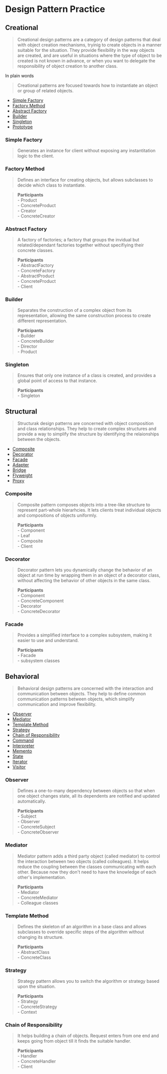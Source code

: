 # Design Pattern Practice

## Creational

> Creational design patterns are a category of design patterns that deal with object creation mechanisms, tryinig to create objects in a manner suitable for the situation. They provide flexibility in the way objects are created, and are useful in situations where the type of object to be created is not known in advance, or when you want to delegate the responsibility of object creation to another class.

In plain words
> Creational patterns are focused towards how to instantiate an object or group of related objects.

* [Simple Factory](#simple-factory)
* [Factory Method](#factory-method)
* [Abstract Factory](#abstract-factory)
* [Builder](#builder)
* [Singleton](#singleton)
* [Prototype](#)
### Simple Factory
> Generates an instance for client without exposing any instantitation logic to the client.

### Factory Method
> Defines an interface for creating objects, but allows subclasses to decide which class to instantiate.

> __Participants__ <br> - Product <br> - ConcreteProduct <br> - Creator <br> - ConcreteCreator

### Abstract Factory
> A factory of factories; a factory that groups the invidual but related/dependant factories together without specifiying their concrete classes.

> __Participants__ <br> - AbstractFactory <br> - ConcreteFactory <br> - AbstractProduct <br> - ConcreteProduct <br> - Client

### Builder
> Separates the construction of a complex object from its representation, allowing the same construction process to create different representation.

> __Participants__ <br> - Builder <br> - ConcreteBuilder <br> - Director <br> - Product

### Singleton
> Ensures that only one instance of a class is created, and provides a global point of access to that instance.

> __Participants__ <br> - Singleton

## Structural
> Structurak design patterns are concerned with object composition and class relationships. They help to create complex structures and provide a way to simplify the structure by identifying the relaionships between the objects.

* [Composite](#composite)
* [Decorator](#decorator)
* [Facade](#facade)
* [Adapter](#)
* [Bridge](#)
* [Flyweight](#)
* [Proxy](#)
### Composite
> Composite pattern composes objects into a tree-like structure to represent part-whole hierarhcies. It lets clients treat individual objects and compositions of objects uniformly.

> __Participants__ <br> - Component <br> - Leaf <br> - Composite <br> - Client

### Decorator
> Decorator pattern lets you dynamically change the behavior of an object at run time by wrapping them in an object of a decorator class, without affecting the behavior of other objects in the same class.

> __Participants__ <br> - Component <br> - ConcreteComponent <br> - Decorator <br> - ConcreteDecorator

### Facade
> Provides a simplified interface to a complex subsystem, making it easier to use and understand.

> __Participants__ <br> - Facade <br> - subsystem classes

## Behavioral
> Behavioral design patterns are concerned with the interaction and communication between objects. They help to define common communication patterns between objects, which simplify communication and improve flexibility.

* [Observer](#observer)
* [Mediator](#mediator)
* [Template Method](#template-method)
* [Strategy](#strategy)
* [Chain of Responsibility](#chain-of-responsibility)
* [Command](#)
* [Interpreter](#)
* [Memento](#)
* [State](#)
* [Iterator](#)
* [Visitor](#)

### Observer
> Defines a one-to-many dependency between objects so that when one object changes state, all its dependents are notified and updated automatically.

> __Participants__ <br> - Subject <br> - Observer <br> - ConcreteSubject <br> - ConcreteObserver

### Mediator
> Mediator pattern adds a third party object (called mediator) to control the interaction between two objects (called colleagues). It helps reduce the coupling between the classes communicating with each other. Because now they don't need to have the knowledge of each other's implementation.

> __Participants__ <br> - Mediator <br> - ConcreteMediator <br> - Colleague classes

### Template Method
> Defines the skeleton of an algorithm in a base class and allows subclasses to override specific steps of the algorithm without changing its structure.

> __Participants__ <br> - AbstractClass <br> - ConcreteClass

### Strategy
> Strategy pattern allows you to switch the algorithm or strategy based upon the situation.

> __Participants__ <br> - Strategy <br> - ConcreteStrategy <br> - Context

### Chain of Responsibility
> It helps building a chain of objects. Request enters from one end and keeps going from object till it finds the suitable handler.

> __Participants__ <br> - Handler <br> - ConcreteHandler <br> - Client